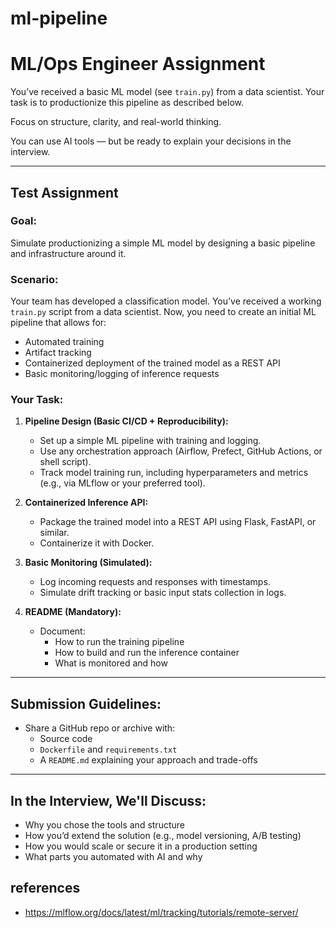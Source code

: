 # ml-pipeline


# ML/Ops Engineer Assignment

You’ve received a basic ML model (see `train.py`) from a data scientist. Your task is to productionize this pipeline as described below.

Focus on structure, clarity, and real-world thinking.

You can use AI tools — but be ready to explain your decisions in the interview.

---

## Test Assignment

### Goal:
Simulate productionizing a simple ML model by designing a basic pipeline and infrastructure around it.

### Scenario:
Your team has developed a classification model. You’ve received a working `train.py` script from a data scientist. Now, you need to create an initial ML pipeline that allows for:

- Automated training
- Artifact tracking
- Containerized deployment of the trained model as a REST API
- Basic monitoring/logging of inference requests

### Your Task:

1. **Pipeline Design (Basic CI/CD + Reproducibility):**
    - Set up a simple ML pipeline with training and logging.
    - Use any orchestration approach (Airflow, Prefect, GitHub Actions, or shell script).
    - Track model training run, including hyperparameters and metrics (e.g., via MLflow or your preferred tool).

2. **Containerized Inference API:**
    - Package the trained model into a REST API using Flask, FastAPI, or similar.
    - Containerize it with Docker.

3. **Basic Monitoring (Simulated):**
    - Log incoming requests and responses with timestamps.
    - Simulate drift tracking or basic input stats collection in logs.

4. **README (Mandatory):**
    - Document:
        - How to run the training pipeline
        - How to build and run the inference container
        - What is monitored and how

---

## Submission Guidelines:

- Share a GitHub repo or archive with:
    - Source code
    - `Dockerfile` and `requirements.txt`
    - A `README.md` explaining your approach and trade-offs

---

## In the Interview, We'll Discuss:

- Why you chose the tools and structure
- How you’d extend the solution (e.g., model versioning, A/B testing)
- How you would scale or secure it in a production setting
- What parts you automated with AI and why




## references 

- https://mlflow.org/docs/latest/ml/tracking/tutorials/remote-server/